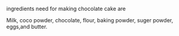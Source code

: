 ingredients need for making chocolate cake are

Milk, coco powder, chocolate, flour, baking powder, suger powder, eggs,and butter.